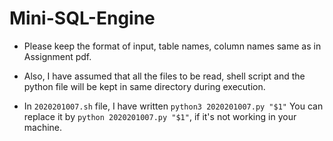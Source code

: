 # Mini-SQL-Engine

* Please keep the format of input, table names, column names same as in Assignment pdf.

* Also, I have assumed that all the files to be read, shell script and the python file will be kept in same directory during execution.

* In ```2020201007.sh``` file, 
I have written ```python3 2020201007.py "$1"```
You can replace it by ```python 2020201007.py "$1"```, if it's not working in your machine.

